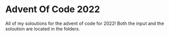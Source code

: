 # Advent Of Code 2022

All of my soloutions for the advent of code for 2022!
Both the input and the soloution are located in the folders.
